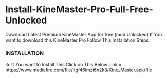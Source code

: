 # Install-KineMaster-Pro-Full-Free-Unlocked
Download Latest Premium KineMaster App for free (mod Unlocked)
If You want to download this KineMaster Pro Follow This Installation Steps

<h3>INSTALLATION</h3>

☆ If You want to Install This Click on This Below Link
= https://www.mediafire.com/file/itgf46lmzi6n2k3/Kine_Master.apk/file


